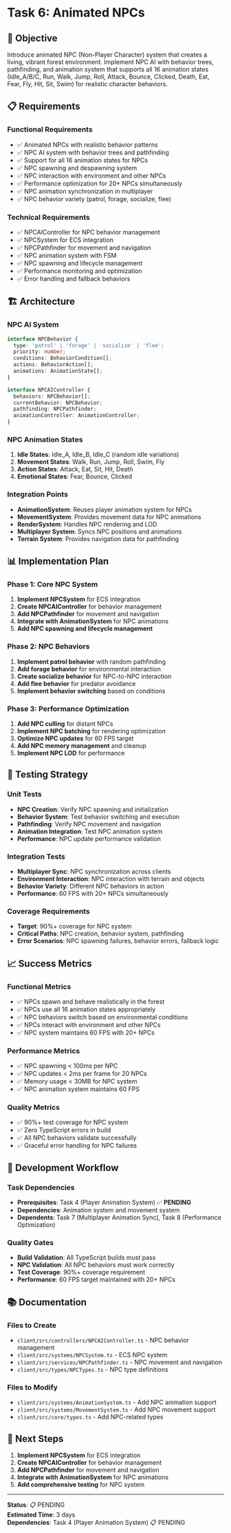 # Task 6: Animated NPCs

## 🎯 Objective

Introduce animated NPC (Non-Player Character) system that creates a living, vibrant forest environment. Implement NPC AI with behavior trees, pathfinding, and animation system that supports all 16 animation states (Idle_A/B/C, Run, Walk, Jump, Roll, Attack, Bounce, Clicked, Death, Eat, Fear, Fly, Hit, Sit, Swim) for realistic character behaviors.

## 📋 Requirements

### **Functional Requirements**
- ✅ Animated NPCs with realistic behavior patterns
- ✅ NPC AI system with behavior trees and pathfinding
- ✅ Support for all 16 animation states for NPCs
- ✅ NPC spawning and despawning system
- ✅ NPC interaction with environment and other NPCs
- ✅ Performance optimization for 20+ NPCs simultaneously
- ✅ NPC animation synchronization in multiplayer
- ✅ NPC behavior variety (patrol, forage, socialize, flee)

### **Technical Requirements**
- ✅ NPCAIController for NPC behavior management
- ✅ NPCSystem for ECS integration
- ✅ NPCPathfinder for movement and navigation
- ✅ NPC animation system with FSM
- ✅ NPC spawning and lifecycle management
- ✅ Performance monitoring and optimization
- ✅ Error handling and fallback behaviors

## 🏗️ Architecture

### **NPC AI System**
```typescript
interface NPCBehavior {
  type: 'patrol' | 'forage' | 'socialize' | 'flee';
  priority: number;
  conditions: BehaviorCondition[];
  actions: BehaviorAction[];
  animations: AnimationState[];
}

interface NPCAIController {
  behaviors: NPCBehavior[];
  currentBehavior: NPCBehavior;
  pathfinding: NPCPathfinder;
  animationController: AnimationController;
}
```

### **NPC Animation States**
1. **Idle States**: Idle_A, Idle_B, Idle_C (random idle variations)
2. **Movement States**: Walk, Run, Jump, Roll, Swim, Fly
3. **Action States**: Attack, Eat, Sit, Hit, Death
4. **Emotional States**: Fear, Bounce, Clicked

### **Integration Points**
- **AnimationSystem**: Reuses player animation system for NPCs
- **MovementSystem**: Provides movement data for NPC animations
- **RenderSystem**: Handles NPC rendering and LOD
- **Multiplayer System**: Syncs NPC positions and animations
- **Terrain System**: Provides navigation data for pathfinding

## 📊 Implementation Plan

### **Phase 1: Core NPC System**
1. **Implement NPCSystem** for ECS integration
2. **Create NPCAIController** for behavior management
3. **Add NPCPathfinder** for movement and navigation
4. **Integrate with AnimationSystem** for NPC animations
5. **Add NPC spawning and lifecycle management**

### **Phase 2: NPC Behaviors**
1. **Implement patrol behavior** with random pathfinding
2. **Add forage behavior** for environmental interaction
3. **Create socialize behavior** for NPC-to-NPC interaction
4. **Add flee behavior** for predator avoidance
5. **Implement behavior switching** based on conditions

### **Phase 3: Performance Optimization**
1. **Add NPC culling** for distant NPCs
2. **Implement NPC batching** for rendering optimization
3. **Optimize NPC updates** for 60 FPS target
4. **Add NPC memory management** and cleanup
5. **Implement NPC LOD** for performance

## 🧪 Testing Strategy

### **Unit Tests**
- **NPC Creation**: Verify NPC spawning and initialization
- **Behavior System**: Test behavior switching and execution
- **Pathfinding**: Verify NPC movement and navigation
- **Animation Integration**: Test NPC animation system
- **Performance**: NPC update performance validation

### **Integration Tests**
- **Multiplayer Sync**: NPC synchronization across clients
- **Environment Interaction**: NPC interaction with terrain and objects
- **Behavior Variety**: Different NPC behaviors in action
- **Performance**: 60 FPS with 20+ NPCs simultaneously

### **Coverage Requirements**
- **Target**: 90%+ coverage for NPC system
- **Critical Paths**: NPC creation, behavior system, pathfinding
- **Error Scenarios**: NPC spawning failures, behavior errors, fallback logic

## 📈 Success Metrics

### **Functional Metrics**
- ✅ NPCs spawn and behave realistically in the forest
- ✅ NPCs use all 16 animation states appropriately
- ✅ NPC behaviors switch based on environmental conditions
- ✅ NPCs interact with environment and other NPCs
- ✅ NPC system maintains 60 FPS with 20+ NPCs

### **Performance Metrics**
- ✅ NPC spawning < 100ms per NPC
- ✅ NPC updates < 2ms per frame for 20 NPCs
- ✅ Memory usage < 30MB for NPC system
- ✅ NPC animation system maintains 60 FPS

### **Quality Metrics**
- ✅ 90%+ test coverage for NPC system
- ✅ Zero TypeScript errors in build
- ✅ All NPC behaviors validate successfully
- ✅ Graceful error handling for NPC failures

## 🔄 Development Workflow

### **Task Dependencies**
- **Prerequisites**: Task 4 (Player Animation System) ✅ **PENDING**
- **Dependencies**: Animation system and movement system
- **Dependents**: Task 7 (Multiplayer Animation Sync), Task 8 (Performance Optimization)

### **Quality Gates**
- **Build Validation**: All TypeScript builds must pass
- **NPC Validation**: All NPC behaviors must work correctly
- **Test Coverage**: 90%+ coverage requirement
- **Performance**: 60 FPS target maintained with 20+ NPCs

## 📚 Documentation

### **Files to Create**
- `client/src/controllers/NPCAIController.ts` - NPC behavior management
- `client/src/systems/NPCSystem.ts` - ECS NPC system
- `client/src/services/NPCPathfinder.ts` - NPC movement and navigation
- `client/src/types/NPCTypes.ts` - NPC type definitions

### **Files to Modify**
- `client/src/systems/AnimationSystem.ts` - Add NPC animation support
- `client/src/systems/MovementSystem.ts` - Add NPC movement support
- `client/src/core/types.ts` - Add NPC-related types

## 🎯 Next Steps

1. **Implement NPCSystem** for ECS integration
2. **Create NPCAIController** for behavior management
3. **Add NPCPathfinder** for movement and navigation
4. **Integrate with AnimationSystem** for NPC animations
5. **Add comprehensive testing** for NPC system

---

**Status**: 📋 PENDING  
**Estimated Time**: 3 days  
**Dependencies**: Task 4 (Player Animation System) 📋 PENDING 